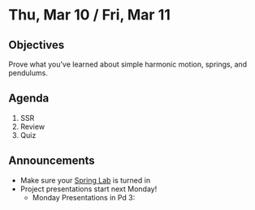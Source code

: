 Thu, Mar 10 / Fri, Mar 11
=================== 
  
Objectives  
------------  
Prove what you've learned about simple harmonic motion, springs, and pendulums.

Agenda    
---------    

1. SSR
2. Review
3. Quiz

Announcements 
-------------  
- Make sure your [Spring Lab][turnin] is turned in
- Project presentations start next Monday!
	- Monday Presentations in Pd 3: 


[pend]: https://avon.schoology.com/assignment/5690527389/info
[temp]: https://avon.schoology.com/course/5138386979/materials/gp/5736808063
[k]: https://avon.schoology.com/course/5138386979/materials/gp/5743145081
[share]: https://avon.schoology.com/course/5138386979/materials/discussion/view/5736829268
[turnin]: https://avon.schoology.com/assignment/5743142469/
<!--stackedit_data:
eyJoaXN0b3J5IjpbMTkxNDczMzEzNSwxODgxNTMyNTQ0LDg3OT
gwNjQzNywtODU0MTc5MDA0LDE0NDY2NjY5NTgsLTMzOTU1NjI0
MCwtNzc0ODcxODE2LC05NzgxNDczNDMsLTIxNDA3MjM3MSwtNT
U3MjEzNjY3LDM3OTYxMjk3OCwyMDEzMDIxMzg3LDY5MDcxODEw
LDE4Nzg2Nzk2MTYsMTQyNjUwNzY5OSwtMjEyMzc5ODU1MywyNT
QwMTYyNSwtMTM0NjQ3NjM1OSwxNjE3MzEyMzE3LDM0NzM3Mjcz
OF19
-->
